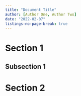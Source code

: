 ```yaml
---
title: "Document Title"
author: [Author One, Author Two]
date: "2022-02-07"
listings-no-page-break: true
---
```

# Section 1
## Subsection 1
# Section 2

